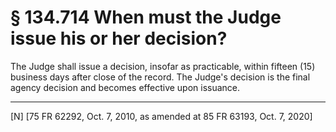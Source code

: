 # § 134.714   When must the Judge issue his or her decision?

The Judge shall issue a decision, insofar as practicable, within fifteen (15) business days after close of the record. The Judge's decision is the final agency decision and becomes effective upon issuance.



---

[N] [75 FR 62292, Oct. 7, 2010, as amended at 85 FR 63193, Oct. 7, 2020]




